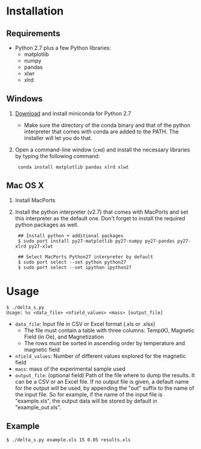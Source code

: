 
# Installation

## Requirements

- Python 2.7 plus a few Python libraries:
	- matplotlib
	- numpy
	- pandas
	- xlwr
	- xlrd

## Windows

1. [Download](http://conda.pydata.org/miniconda.html) and install miniconda for Python 2.7 
	- Make sure the directory of the conda binary and that of the python interpreter that comes with conda are added to the PATH. The installer will let you do that.
2. Open a command-line window (`cmd`) and install the necessary libraries by typing the following command:

		conda install matplotlib pandas xlrd xlwt
	

## Mac OS X

1. Install MacPorts
2. Install the python interpreter (v2.7) that comes with MacPorts and set this interpreter as the default one. Don't forget to install the required python packages as well.

		## Install python + additional packages
		$ sudo port install py27-matplotlib py27-numpy py27-pandas py27-xlrd py27-xlwt
		
		## Select MacPorts Python27 interpreter by default
		$ sudo port select --set python python27
		$ sudo port select --set ipython ipython27
		
		
		
		
# Usage

	$ ./delta_s.py 
	Usage: %s <data_file> <nfield_values> <mass> [output_file]
	
* `data_file`: Input file in CSV or Excel format (.xls or .xlsx)
	- The file must contain a table with three columns: Temp(K), Magnetic Field (in Oe), and Magnetization
	- The rows must be sorted in ascending order by temperature and magnetic field
* `nfield_values`: Number of different values explored for the magnetic field
* `mass`: mass of the experimental sample used
*  `output_file`: (optional field) Path of the file where to dump the results. It can be a CSV or an Excel file. If no output file is given, a default name for the output will be used, by appending the "out" suffix to the name of the input file. So for example, if the name of the input file is "example.xls", the output data will be stored by default in "example_out.xls".


## Example		

	$ ./delta_s.py example.xls 15 0.05 results.xls

<!--
To create an executable file for Windows
pyinstaller --additional-hooks-dir=. --onefile delta_s.py
-->	
